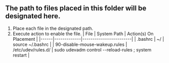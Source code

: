 ## The path to files placed in this folder will be designated here.

1. Place each file in the designated path.
2. Execute action to enable the file.
   | File | System Path | Action(s) On Placement |
   |------|-------------|------------------------|
   | .bashrc | ~/ | source ~/.bashrc |
   | 90-disable-mouse-wakeup.rules | /etc/udev/rules.d/ | sudo udevadm control --reload-rules ; system restart |

